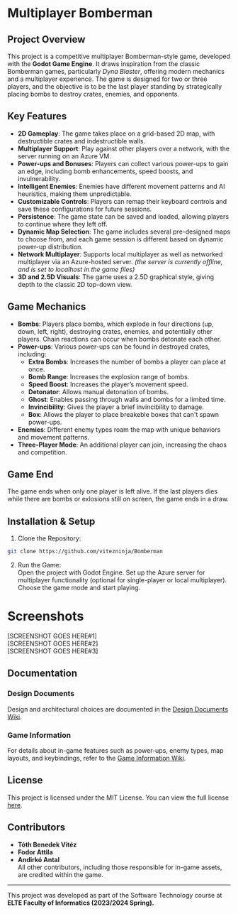# Multiplayer Bomberman
## Project Overview
This project is a competitive multiplayer Bomberman-style game, developed with the <b>Godot Game Engine</b>. It draws inspiration from the classic Bomberman games, particularly <i>Dyna Blaster</i>, offering modern mechanics and a multiplayer experience. The game is designed for two or three players, and the objective is to be the last player standing by strategically placing bombs to destroy crates, enemies, and opponents.

## Key Features
- **2D Gameplay**: The game takes place on a grid-based 2D map, with destructible crates and indestructible walls.
- **Multiplayer Support**: Play against other players over a network, with the server running on an Azure VM.
- **Power-ups and Bonuses**: Players can collect various power-ups to gain an edge, including bomb enhancements, speed boosts, and invulnerability.
- **Intelligent Enemies**: Enemies have different movement patterns and AI heuristics, making them unpredictable.
- **Customizable Controls**: Players can remap their keyboard controls and save these configurations for future sessions.
- **Persistence**: The game state can be saved and loaded, allowing players to continue where they left off.
- **Dynamic Map Selection**: The game includes several pre-designed maps to choose from, and each game session is different based on dynamic power-up distribution.
- **Network Multiplayer**: Supports local multiplayer as well as networked multiplayer via an Azure-hosted server. <i>(the server is currently offline, and is set to localhost in the game files)</i>
- **3D and 2.5D Visuals**: The game uses a 2.5D graphical style, giving depth to the classic 2D top-down view.

## Game Mechanics
- **Bombs**: Players place bombs, which explode in four directions (up, down, left, right), destroying crates, enemies, and potentially other players. Chain reactions can occur when bombs detonate each other.
- **Power-ups**: Various power-ups can be found in destroyed crates, including:
  - **Extra Bombs**: Increases the number of bombs a player can place at once.
  - **Bomb Range**: Increases the explosion range of bombs.
  - **Speed Boost**: Increases the player’s movement speed.
  - **Detonator**: Allows manual detonation of bombs.
  - **Ghost**: Enables passing through walls and bombs for a limited time.
  - **Invincibility**: Gives the player a brief invincibility to damage.
  - **Box**: Allows the player to place breakeble boxes that can't spawn power-ups.
- **Enemies**: Different enemy types roam the map with unique behaviors and movement patterns.
- **Three-Player Mode**: An additional player can join, increasing the chaos and competition.

## Game End
The game ends when only one player is left alive. If the last players dies while there are bombs or exlosions still on screen, the game ends in a draw.

## Installation & Setup
1. Clone the Repository:  
```bash
git clone https://github.com/vitezninja/Bomberman
```
2. Run the Game:  
Open the project with Godot Engine.
Set up the Azure server for multiplayer functionality (optional for single-player or local multiplayer).
Choose the game mode and start playing.

# Screenshots
[SCREENSHOT GOES HERE#1]  
[SCREENSHOT GOES HERE#2]  
[SCREENSHOT GOES HERE#3]  

## Documentation

### Design Documents
Design and architectural choices are documented in the [Design Documents Wiki](https://github.com/vitezninja/Bomberman/wiki/Design-Documents).

### Game Information
For details about in-game features such as power-ups, enemy types, map layouts, and keybindings, refer to the [Game Information Wiki](https://github.com/vitezninja/Bomberman/wiki/Game-Information).

## License
This project is licensed under the MIT License. You can view the full license [here](https://github.com/vitezninja/Bomberman/blob/master/LICENSE).

## Contributors
- **Tóth Benedek Vitéz**
- **Fodor Attila**
- **Andirkó Antal**  
All other contributors, including those responsible for in-game assets, are credited within the game.

<hr>
This project was developed as part of the Software Technology course at <b>ELTE Faculty of Informatics (2023/2024 Spring).</b>